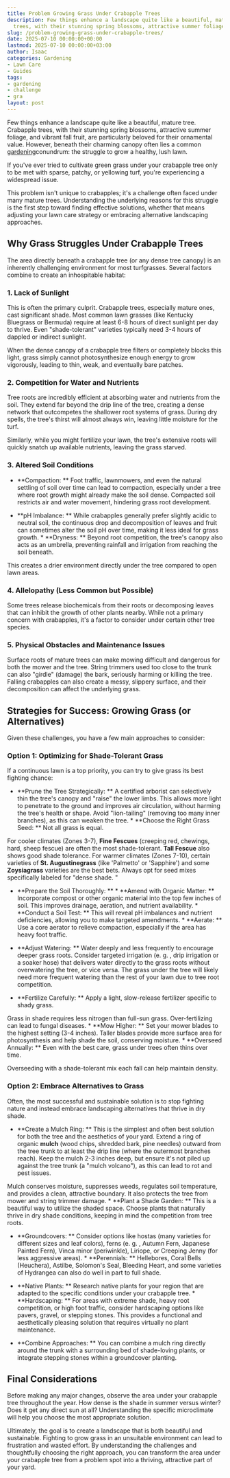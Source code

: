 ```yaml
---
title: Problem Growing Grass Under Crabapple Trees
description: Few things enhance a landscape quite like a beautiful, mature tree. Crabapple
  trees, with their stunning spring blossoms, attractive summer foliage, and...
slug: /problem-growing-grass-under-crabapple-trees/
date: 2025-07-10 00:00:00+00:00
lastmod: 2025-07-10 00:00:00+03:00
author: Isaac
categories: Gardening
- Lawn Care
- Guides
tags:
- gardening
- challenge
- gra
layout: post
---
```

Few things enhance a landscape quite like a beautiful, mature tree. Crabapple trees, with their stunning spring blossoms, attractive summer foliage, and vibrant fall fruit, are particularly beloved for their ornamental value. However, beneath their charming canopy often lies a common [gardening](https://pestpolicy.com/how-and-when-to-trim-a-monkey-grass-border/)conundrum: the struggle to grow a healthy, lush lawn.

If you've ever tried to cultivate green grass under your crabapple tree only to be met with sparse, patchy, or yellowing turf, you're experiencing a widespread issue.

This problem isn't unique to crabapples; it's a challenge often faced under many mature trees. Understanding the underlying reasons for this struggle is the first step toward finding effective solutions, whether that means adjusting your lawn care strategy or embracing alternative landscaping approaches.

##  Why Grass Struggles Under Crabapple Trees

The area directly beneath a crabapple tree (or any dense tree canopy) is an inherently challenging environment for most turfgrasses. Several factors combine to create an inhospitable habitat:

###  1. Lack of Sunlight

This is often the primary culprit. Crabapple trees, especially mature ones, cast significant shade. Most common lawn grasses (like Kentucky Bluegrass or Bermuda) require at least 6-8 hours of direct sunlight per day to thrive. Even "shade-tolerant" varieties typically need 3-4 hours of dappled or indirect sunlight.

When the dense canopy of a crabapple tree filters or completely blocks this light, grass simply cannot photosynthesize enough energy to grow vigorously, leading to thin, weak, and eventually bare patches.

###  2. Competition for Water and Nutrients

Tree roots are incredibly efficient at absorbing water and nutrients from the soil. They extend far beyond the drip line of the tree, creating a dense network that outcompetes the shallower root systems of grass. During dry spells, the tree's thirst will almost always win, leaving little moisture for the turf.

Similarly, while you might fertilize your lawn, the tree's extensive roots will quickly snatch up available nutrients, leaving the grass starved.

###  3. Altered Soil Conditions

* **Compaction: ** Foot traffic, lawnmowers, and even the natural settling of soil over time can lead to compaction, especially under a tree where root growth might already make the soil dense. Compacted soil restricts air and water movement, hindering grass root development.

* **pH Imbalance: ** While crabapples generally prefer slightly acidic to neutral soil, the continuous drop and decomposition of leaves and fruit can sometimes alter the soil pH over time, making it less ideal for grass growth. * **Dryness: ** Beyond root competition, the tree's canopy also acts as an umbrella, preventing rainfall and irrigation from reaching the soil beneath.

This creates a drier environment directly under the tree compared to open lawn areas.

###  4. Allelopathy (Less Common but Possible)

Some trees release biochemicals from their roots or decomposing leaves that can inhibit the growth of other plants nearby. While not a primary concern with crabapples, it's a factor to consider under certain other tree species.

###  5. Physical Obstacles and Maintenance Issues

Surface roots of mature trees can make mowing difficult and dangerous for both the mower and the tree. String trimmers used too close to the trunk can also "girdle" (damage) the bark, seriously harming or killing the tree. Falling crabapples can also create a messy, slippery surface, and their decomposition can affect the underlying grass.

##  Strategies for Success: Growing Grass (or Alternatives)

Given these challenges, you have a few main approaches to consider:

###  Option 1: Optimizing for Shade-Tolerant Grass

If a continuous lawn is a top priority, you can try to give grass its best fighting chance:

* **Prune the Tree Strategically: ** A certified arborist can selectively thin the tree's canopy and "raise" the lower limbs. This allows more light to penetrate to the ground and improves air circulation, without harming the tree's health or shape. Avoid "lion-tailing" (removing too many inner branches), as this can weaken the tree. * **Choose the Right Grass Seed: ** Not all grass is equal.

For cooler climates (Zones 3-7), **Fine Fescues** (creeping red, chewings, hard, sheep fescue) are often the most shade-tolerant. **Tall Fescue** also shows good shade tolerance. For warmer climates (Zones 7-10), certain varieties of **St. Augustinegrass** (like 'Palmetto' or 'Sapphire') and some **Zoysiagrass** varieties are the best bets. Always opt for seed mixes specifically labeled for "dense shade. "

* **Prepare the Soil Thoroughly: ** * **Amend with Organic Matter: ** Incorporate compost or other organic material into the top few inches of soil. This improves drainage, aeration, and nutrient availability. * **Conduct a Soil Test: ** This will reveal pH imbalances and nutrient deficiencies, allowing you to make targeted amendments. * **Aerate: ** Use a core aerator to relieve compaction, especially if the area has heavy foot traffic.

* **Adjust Watering: ** Water deeply and less frequently to encourage deeper grass roots. Consider targeted irrigation (e. g. , drip irrigation or a soaker hose) that delivers water directly to the grass roots without overwatering the tree, or vice versa. The grass under the tree will likely need more frequent watering than the rest of your lawn due to tree root competition.

* **Fertilize Carefully: ** Apply a light, slow-release fertilizer specific to shady grass.

Grass in shade requires less nitrogen than full-sun grass. Over-fertilizing can lead to fungal diseases. * **Mow Higher: ** Set your mower blades to the highest setting (3-4 inches). Taller blades provide more surface area for photosynthesis and help shade the soil, conserving moisture. * **Overseed Annually: ** Even with the best care, grass under trees often thins over time.

Overseeding with a shade-tolerant mix each fall can help maintain density.

###  Option 2: Embrace Alternatives to Grass

Often, the most successful and sustainable solution is to stop fighting nature and instead embrace landscaping alternatives that thrive in dry shade.

* **Create a Mulch Ring: ** This is the simplest and often best solution for both the tree and the aesthetics of your yard. Extend a ring of organic **mulch** (wood chips, shredded bark, pine needles) outward from the tree trunk to at least the drip line (where the outermost branches reach). Keep the mulch 2-3 inches deep, but ensure it's not piled up against the tree trunk (a "mulch volcano"), as this can lead to rot and pest issues.

Mulch conserves moisture, suppresses weeds, regulates soil temperature, and provides a clean, attractive boundary. It also protects the tree from mower and string trimmer damage. * **Plant a Shade Garden: ** This is a beautiful way to utilize the shaded space. Choose plants that naturally thrive in dry shade conditions, keeping in mind the competition from tree roots.

* **Groundcovers: ** Consider options like hostas (many varieties for different sizes and leaf colors), ferns (e. g. , Autumn Fern, Japanese Painted Fern), Vinca minor (periwinkle), Liriope, or Creeping Jenny (for less aggressive areas). * **Perennials: ** Hellebores, Coral Bells (Heuchera), Astilbe, Solomon's Seal, Bleeding Heart, and some varieties of Hydrangea can also do well in part to full shade.

* **Native Plants: ** Research native plants for your region that are adapted to the specific conditions under your crabapple tree. * **Hardscaping: ** For areas with extreme shade, heavy root competition, or high foot traffic, consider hardscaping options like pavers, gravel, or stepping stones. This provides a functional and aesthetically pleasing solution that requires virtually no plant maintenance.

* **Combine Approaches: ** You can combine a mulch ring directly around the trunk with a surrounding bed of shade-loving plants, or integrate stepping stones within a groundcover planting.

##  Final Considerations

Before making any major changes, observe the area under your crabapple tree throughout the year. How dense is the shade in summer versus winter? Does it get any direct sun at all? Understanding the specific microclimate will help you choose the most appropriate solution.

Ultimately, the goal is to create a landscape that is both beautiful and sustainable. Fighting to grow grass in an unsuitable environment can lead to frustration and wasted effort. By understanding the challenges and thoughtfully choosing the right approach, you can transform the area under your crabapple tree from a problem spot into a thriving, attractive part of your yard.